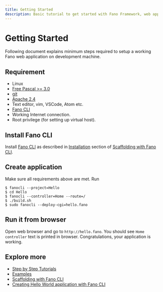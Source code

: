 ```yaml
---
title: Getting Started
description: Basic tutorial to get started with Fano Framework, web application framework for modern Pascal programming language
---
```


<h1 class="major">Getting Started</h1>

Following document explains minimum steps required to setup a working Fano web application on development machine.

## Requirement

- Linux
- [Free Pascal >= 3.0](https://www.freepascal.org)
- [git](https://git-scm.com/)
- [Apache 2.4](https://httpd.apache.org/)
- Text editor, vim, VSCode, Atom etc.
- [Fano CLI](https://github.com/fanoframework/fano-cli)
- Working Internet connection.
- Root privilege (for setting up virtual host).

## Install Fano CLI

Install [Fano CLI](https://github.com/fanoframework/fano-cli) as described in [Installation](/scaffolding-with-fano-cli#installation) section of [Scaffolding with Fano CLI](/scaffolding-with-fano-cli).

## Create application

Make sure all requirements above are met. Run

```
$ fanocli --project=Hello
$ cd Hello
$ fanocli --controller=Home --route=/
$ ./build.sh
$ sudo fanocli --deploy-cgi=hello.fano
```

## Run it from browser

Open web browser and go to `http://hello.fano`. You should see `Home controller` text is printed in browser. Congratulations, your application is working.

## Explore more

- [Step by Step Tutorials](/tutorials)
- [Examples](/examples)
- [Scaffolding with Fano CLI](/scaffolding-with-fano-cli)
- [Creating Hello World application with Fano CLI](https://fanoframework.github.io/tutorials/hello-world-application-with-fano-cli)
